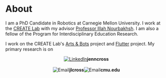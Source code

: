 # [](#header-1)About

I am a PhD Candidate in Robotics at Carnegie Mellon University. I work at the [CREATE Lab](http://www.cmucreatelab.org) with my advisor [Professor Illah Nourbakhsh](http://www.cs.cmu.edu/~illah/). I am also a fellow of the Program for Interdisciplinary Education Research.

I work on the CREATE Lab's [Arts & Bots](http://www.cmucreatelab.org/projects/Arts_&_Bots) project and [Flutter](http://www.cmucreatelab.org/projects/Flutter) project. My primary research is on

<div><center><a href="https://www.linkedin.com/in/jenncross"><img style="vertical-align:middle;" src="jenncross.github.io/images/linkedin-logo_medium.png" alt="LinkedIn"><span style="display:inline-block;vertical-align: middle;"><strong> jenncross</strong></span></a></center>
<br></div>

<div><center><img style="vertical-align:middle;" src="jenncross.github.io/images/email-black-envelope-back.png" alt="Email"><span style="display: inline-block;vertical-align: middle;"><strong> jlcross </strong></span><img style="vertical-align:middle;" src="jenncross.github.io/images/emailsymbol.png" alt="Email"><span style="display: inline-block;vertical-align: middle;"><strong>  cmu.edu</strong></span></center></div>
